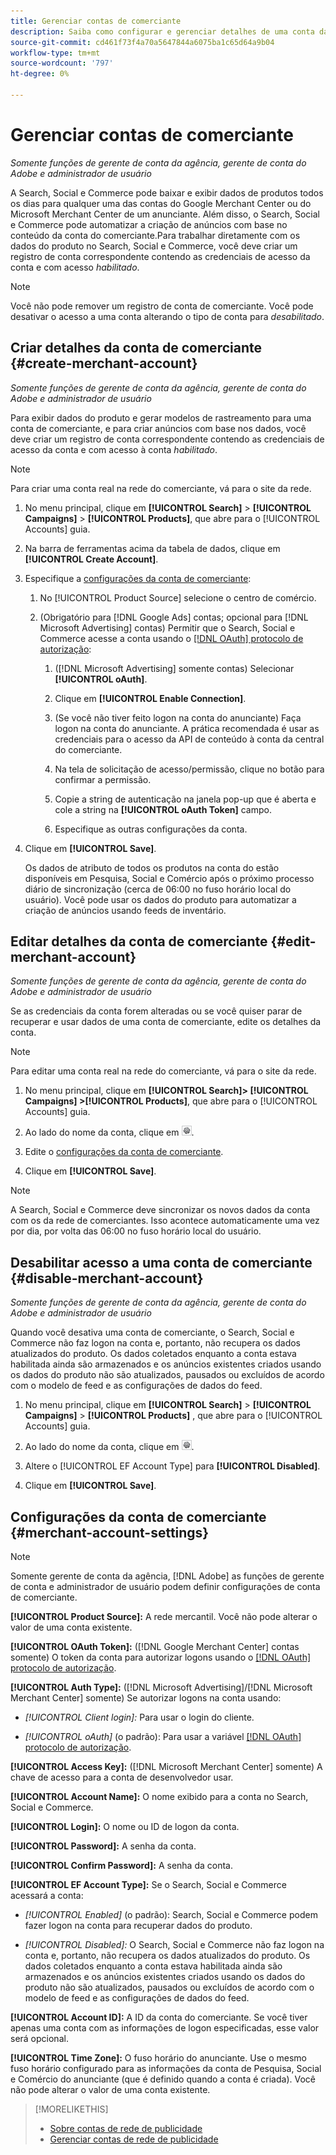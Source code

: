 ```yaml
---
title: Gerenciar contas de comerciante
description: Saiba como configurar e gerenciar detalhes de uma conta da central de comércio.
source-git-commit: cd461f73f4a70a5647844a6075ba1c65d64a9b04
workflow-type: tm+mt
source-wordcount: '797'
ht-degree: 0%

---
```


# Gerenciar contas de comerciante

*Somente funções de gerente de conta da agência, gerente de conta do Adobe e administrador de usuário*

A Search, Social e Commerce pode baixar e exibir dados de produtos todos os dias para qualquer uma das contas do Google Merchant Center ou do Microsoft Merchant Center de um anunciante. Além disso, o Search, Social e Commerce pode automatizar a criação de anúncios com base no conteúdo da conta do comerciante.Para trabalhar diretamente com os dados do produto no Search, Social e Commerce, você deve criar um registro de conta correspondente contendo as credenciais de acesso da conta e com acesso *habilitado*.

>[!NOTE]
>
>Você não pode remover um registro de conta de comerciante. Você pode desativar o acesso a uma conta alterando o tipo de conta para *desabilitado*.

## Criar detalhes da conta de comerciante {#create-merchant-account}

*Somente funções de gerente de conta da agência, gerente de conta do Adobe e administrador de usuário*

Para exibir dados do produto e gerar modelos de rastreamento para uma conta de comerciante, e para criar anúncios com base nos dados, você deve criar um registro de conta correspondente contendo as credenciais de acesso da conta e com acesso à conta *habilitado*.

>[!NOTE]
>
>Para criar uma conta real na rede do comerciante, vá para o site da rede.

1. No menu principal, clique em **[!UICONTROL Search]** \> **[!UICONTROL Campaigns]** \> **[!UICONTROL Products]**, que abre para o [!UICONTROL Accounts] guia.

1. Na barra de ferramentas acima da tabela de dados, clique em **[!UICONTROL Create Account]**.

1. Especifique a [configurações da conta de comerciante](#merchant-account-settings):

   1. No [!UICONTROL Product Source] selecione o centro de comércio.

   1. (Obrigatório para [!DNL Google Ads] contas; opcional para [!DNL Microsoft Advertising] contas) Permitir que o Search, Social e Commerce acesse a conta usando o [[!DNL OAuth] protocolo de autorização](http://tools.ietf.org/html/draft-ietf-oauth-v2-22):

      1. ([!DNL Microsoft Advertising] somente contas) Selecionar **[!UICONTROL oAuth]**.

      1. Clique em **[!UICONTROL Enable Connection]**.

      1. (Se você não tiver feito logon na conta do anunciante) Faça logon na conta do anunciante. A prática recomendada é usar as credenciais para o acesso da API de conteúdo à conta da central do comerciante.

      1. Na tela de solicitação de acesso/permissão, clique no botão para confirmar a permissão.

      1. Copie a string de autenticação na janela pop-up que é aberta e cole a string na **[!UICONTROL oAuth Token]** campo.

      1. Especifique as outras configurações da conta.

1. Clique em **[!UICONTROL Save]**.

   Os dados de atributo de todos os produtos na conta do estão disponíveis em Pesquisa, Social e Comércio após o próximo processo diário de sincronização (cerca de 06:00 no fuso horário local do usuário). Você pode usar os dados do produto para automatizar a criação de anúncios usando feeds de inventário.

## Editar detalhes da conta de comerciante {#edit-merchant-account}

*Somente funções de gerente de conta da agência, gerente de conta do Adobe e administrador de usuário*

Se as credenciais da conta forem alteradas ou se você quiser parar de recuperar e usar dados de uma conta de comerciante, edite os detalhes da conta.

>[!NOTE]
>
>Para editar uma conta real na rede do comerciante, vá para o site da rede.

1. No menu principal, clique em **[!UICONTROL Search]\> [!UICONTROL Campaigns] \>[!UICONTROL Products]**, que abre para o [!UICONTROL Accounts] guia.

1. Ao lado do nome da conta, clique em ![Exibir/editar configurações](/help/search-social-commerce/assets/settings.png "Exibir/editar configurações").

1. Edite o [configurações da conta de comerciante](#merchant-account-settings).

1. Clique em **[!UICONTROL Save]**.

>[!NOTE]
>
>A Search, Social e Commerce deve sincronizar os novos dados da conta com os da rede de comerciantes. Isso acontece automaticamente uma vez por dia, por volta das 06:00 no fuso horário local do usuário.

## Desabilitar acesso a uma conta de comerciante {#disable-merchant-account}

*Somente funções de gerente de conta da agência, gerente de conta do Adobe e administrador de usuário*

Quando você desativa uma conta de comerciante, o Search, Social e Commerce não faz logon na conta e, portanto, não recupera os dados atualizados do produto. Os dados coletados enquanto a conta estava habilitada ainda são armazenados e os anúncios existentes criados usando os dados do produto não são atualizados, pausados ou excluídos de acordo com o modelo de feed e as configurações de dados do feed.

1. No menu principal, clique em **[!UICONTROL Search]** \> **[!UICONTROL Campaigns]** \> **[!UICONTROL Products]** , que abre para o [!UICONTROL Accounts] guia.

1. Ao lado do nome da conta, clique em ![Exibir/editar configurações](/help/search-social-commerce/assets/settings.png "Exibir/editar configurações").

1. Altere o [!UICONTROL EF Account Type] para **[!UICONTROL Disabled]**.

1. Clique em **[!UICONTROL Save]**.

## Configurações da conta de comerciante {#merchant-account-settings}

>[!NOTE]
>
>Somente gerente de conta da agência, [!DNL Adobe] as funções de gerente de conta e administrador de usuário podem definir configurações de conta de comerciante.

**[!UICONTROL Product Source]:** A rede mercantil. Você não pode alterar o valor de uma conta existente.

**[!UICONTROL OAuth Token]:** ([!DNL Google Merchant Center] contas somente) O token da conta para autorizar logons usando o [[!DNL OAuth] protocolo de autorização](http://tools.ietf.org/html/draft-ietf-oauth-v2-22).

**[!UICONTROL Auth Type]:** ([!DNL Microsoft Advertising]/[!DNL Microsoft Merchant Center] somente) Se autorizar logons na conta usando:

* *[!UICONTROL Client login]:* Para usar o login do cliente.

* *[!UICONTROL oAuth]* (o padrão): Para usar a variável [[!DNL OAuth] protocolo de autorização](http://tools.ietf.org/html/draft-ietf-oauth-v2-22).

**[!UICONTROL Access Key]:** ([!DNL Microsoft Merchant Center] somente) A chave de acesso para a conta de desenvolvedor usar.

**[!UICONTROL Account Name]:** O nome exibido para a conta no Search, Social e Commerce.

**[!UICONTROL Login]:** O nome ou ID de logon da conta.

**[!UICONTROL Password]:** A senha da conta.

**[!UICONTROL Confirm Password]:** A senha da conta.

**[!UICONTROL EF Account Type]:** Se o Search, Social e Commerce acessará a conta:

* *[!UICONTROL Enabled]* (o padrão): Search, Social e Commerce podem fazer logon na conta para recuperar dados do produto.

* *[!UICONTROL Disabled]:* O Search, Social e Commerce não faz logon na conta e, portanto, não recupera os dados atualizados do produto. Os dados coletados enquanto a conta estava habilitada ainda são armazenados e os anúncios existentes criados usando os dados do produto não são atualizados, pausados ou excluídos de acordo com o modelo de feed e as configurações de dados do feed.

**[!UICONTROL Account ID]:** A ID da conta do comerciante. Se você tiver apenas uma conta com as informações de logon especificadas, esse valor será opcional.

**[!UICONTROL Time Zone]:** O fuso horário do anunciante. Use o mesmo fuso horário configurado para as informações da conta de Pesquisa, Social e Comércio do anunciante (que é definido quando a conta é criada). Você não pode alterar o valor de uma conta existente.

>[!MORELIKETHIS]
>
>* [Sobre contas de rede de publicidade](ad-network-account-about.md)
>* [Gerenciar contas de rede de publicidade](ad-network-account-manage.md)

